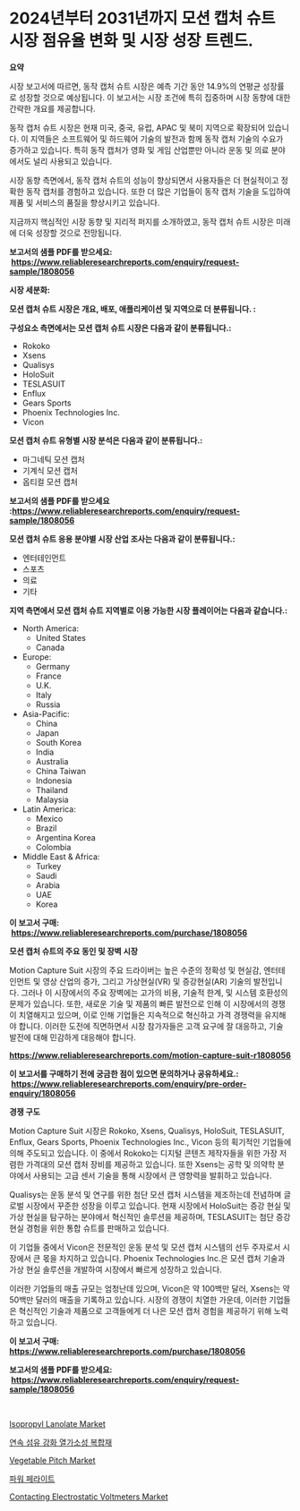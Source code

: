 <p><h1>2024년부터 2031년까지 모션 캡처 슈트 시장 점유율 변화 및 시장 성장 트렌드.</h1></p><p><strong>요약</strong></p>
<p><p>시장 보고서에 따르면, 동작 캡처 슈트 시장은 예측 기간 동안 14.9%의 연평균 성장률로 성장할 것으로 예상됩니다. 이 보고서는 시장 조건에 특히 집중하며 시장 동향에 대한 간략한 개요를 제공합니다.</p><p>동작 캡처 슈트 시장은 현재 미국, 중국, 유럽, APAC 및 북미 지역으로 확장되어 있습니다. 이 지역들은 소프트웨어 및 하드웨어 기술의 발전과 함께 동작 캡처 기술의 수요가 증가하고 있습니다. 특히 동작 캡처가 영화 및 게임 산업뿐만 아니라 운동 및 의료 분야에서도 널리 사용되고 있습니다.</p><p>시장 동향 측면에서, 동작 캡처 슈트의 성능이 향상되면서 사용자들은 더 현실적이고 정확한 동작 캡처를 경험하고 있습니다. 또한 더 많은 기업들이 동작 캡처 기술을 도입하여 제품 및 서비스의 품질을 향상시키고 있습니다.</p><p>지금까지 핵심적인 시장 동향 및 지리적 퍼지를 소개하였고, 동작 캡처 슈트 시장은 미래에 더욱 성장할 것으로 전망됩니다.</p></p>
<p><strong>보고서의 샘플 PDF를 받으세요: &nbsp;<a href="https://www.reliableresearchreports.com/enquiry/request-sample/1808056">https://www.reliableresearchreports.com/enquiry/request-sample/1808056</a></strong></p>
<p><strong>시장 세분화:</strong></p>
<p><strong> 모션 캡처 슈트 시장은 개요, 배포, 애플리케이션 및 지역으로 더 분류됩니다. :</strong></p>
<p><strong>구성요소 측면에서는 모션 캡처 슈트 시장은 다음과 같이 분류됩니다.:</strong></p>
<p><ul><li>Rokoko</li><li>Xsens</li><li>Qualisys</li><li>HoloSuit</li><li>TESLASUIT</li><li>Enflux</li><li>Gears Sports</li><li>Phoenix Technologies Inc.</li><li>Vicon</li></ul></p>
<p><strong> 모션 캡처 슈트 유형별 시장 분석은 다음과 같이 분류됩니다.:</strong></p>
<p><ul><li>마그네틱 모션 캡처</li><li>기계식 모션 캡처</li><li>옵티컬 모션 캡처</li></ul></p>
<p><strong>보고서의 샘플 PDF를 받으세요 :<a href="https://www.reliableresearchreports.com/enquiry/request-sample/1808056">https://www.reliableresearchreports.com/enquiry/request-sample/1808056</a></strong></p>
<p><strong> 모션 캡처 슈트 응용 분야별 시장 산업 조사는 다음과 같이 분류됩니다.:</strong></p>
<p><ul><li>엔터테인먼트</li><li>스포츠</li><li>의료</li><li>기타</li></ul></p>
<p><strong>지역 측면에서 모션 캡처 슈트 지역별로 이용 가능한 시장 플레이어는 다음과 같습니다.:</strong></p>
<p><ul>
    <li>
        North America:
        <ul>
            <li>United States</li>
            <li>Canada</li>
        </ul>
    </li>
    <li>
        Europe:
        <ul>
            <li>Germany</li>
            <li>France</li>
            <li>U.K.</li>
            <li>Italy</li>
            <li>Russia</li>
        </ul>
    </li>
    <li>
        Asia-Pacific:
        <ul>
            <li>China</li>
            <li>Japan</li>
            <li>South Korea</li>
            <li>India</li>
            <li>Australia</li>
            <li>China Taiwan</li>
            <li>Indonesia</li>
            <li>Thailand</li>
            <li>Malaysia</li>
        </ul>
    </li>
    <li>
        Latin America:
        <ul>
            <li>Mexico</li>
            <li>Brazil</li>
            <li>Argentina Korea</li>
            <li>Colombia</li>
        </ul>
    </li>
    <li>
        Middle East & Africa:
        <ul>
            <li>Turkey</li>
            <li>Saudi</li>
            <li>Arabia</li>
            <li>UAE</li>
            <li>Korea</li>
        </ul>
    </li>
    </ul></p>
<p><strong>이 보고서 구매: &nbsp;<a href="https://www.reliableresearchreports.com/purchase/1808056">https://www.reliableresearchreports.com/purchase/1808056</a></strong></p>
<p><strong>모션 캡처 슈트의 주요 동인 및 장벽 시장</strong></p>
<p><p>Motion Capture Suit 시장의 주요 드라이버는 높은 수준의 정확성 및 현실감, 엔터테인먼트 및 영상 산업의 증가, 그리고 가상현실(VR) 및 증강현실(AR) 기술의 발전입니다. 그러나 이 시장에서의 주요 장벽에는 고가의 비용, 기술적 한계, 및 시스템 호환성의 문제가 있습니다. 또한, 새로운 기술 및 제품의 빠른 발전으로 인해 이 시장에서의 경쟁이 치열해지고 있으며, 이로 인해 기업들은 지속적으로 혁신하고 가격 경쟁력을 유지해야 합니다. 이러한 도전에 직면하면서 시장 참가자들은 고객 요구에 잘 대응하고, 기술 발전에 대해 민감하게 대응해야 합니다.</p></p>
<p><strong><a href="https://www.reliableresearchreports.com/motion-capture-suit-r1808056">https://www.reliableresearchreports.com/motion-capture-suit-r1808056</a></strong></p>
<p><strong>이 보고서를 구매하기 전에 궁금한 점이 있으면 문의하거나 공유하세요.: &nbsp;<a href="https://www.reliableresearchreports.com/enquiry/pre-order-enquiry/1808056">https://www.reliableresearchreports.com/enquiry/pre-order-enquiry/1808056</a></strong></p>
<p><strong>경쟁 구도</strong></p>
<p><p>Motion Capture Suit 시장은 Rokoko, Xsens, Qualisys, HoloSuit, TESLASUIT, Enflux, Gears Sports, Phoenix Technologies Inc., Vicon 등의 획기적인 기업들에 의해 주도되고 있습니다. 이 중에서 Rokoko는 디지털 콘텐츠 제작자들을 위한 가장 저렴한 가격대의 모션 캡처 장비를 제공하고 있습니다. 또한 Xsens는 공학 및 의약학 분야에서 사용되는 고급 센서 기술을 통해 시장에서 큰 영향력을 발휘하고 있습니다.</p><p>Qualisys는 운동 분석 및 연구를 위한 첨단 모션 캡처 시스템을 제조하는데 전념하며 글로벌 시장에서 꾸준한 성장을 이루고 있습니다. 현재 시장에서 HoloSuit는 증강 현실 및 가상 현실을 탐구하는 분야에서 혁신적인 솔루션을 제공하며, TESLASUIT는 첨단 증강 현실 경험을 위한 통합 슈트를 판매하고 있습니다.</p><p>이 기업들 중에서 Vicon은 전문적인 운동 분석 및 모션 캡처 시스템의 선두 주자로서 시장에서 큰 몫을 차지하고 있습니다. Phoenix Technologies Inc.은 모션 캡처 기술과 가상 현실 솔루션을 개발하여 시장에서 빠르게 성장하고 있습니다.</p><p>이러한 기업들의 매출 규모는 엄청난데 있으며, Vicon은 약 100백만 달러, Xsens는 약 50백만 달러의 매출을 기록하고 있습니다. 시장의 경쟁이 치열한 가운데, 이러한 기업들은 혁신적인 기술과 제품으로 고객들에게 더 나은 모션 캡처 경험을 제공하기 위해 노력하고 있습니다.</p></p>
<p><strong>이 보고서 구매: &nbsp; <a href="https://www.reliableresearchreports.com/purchase/1808056">https://www.reliableresearchreports.com/purchase/1808056</a></strong></p>
<p><strong>보고서의 샘플 PDF를 받으세요: &nbsp;<a href="https://www.reliableresearchreports.com/enquiry/request-sample/1808056">https://www.reliableresearchreports.com/enquiry/request-sample/1808056</a></strong><strong></strong></p>
<p>&nbsp;</p>
<p><p><a href="https://silk-columnist-571.notion.site/Isopropyl-Lanolate-Market-Size-CAGR-Trends-2024-2030-3ba36ba30dd147989af54f5cd2b33148">Isopropyl Lanolate Market</a></p><p><a href="https://medium.com/@stanleylyittle554467/%EC%A7%80%EC%86%8D%EC%A0%81%EC%9D%B8-%EC%84%AC%EC%9C%A0-%EA%B0%95%ED%99%94-%EC%97%B4%EA%B0%80%EC%86%8C%EC%84%B1-%EB%B3%B5%ED%95%A9%EC%9E%AC%EB%A3%8C-%EC%8B%9C%EC%9E%A5-%EA%B7%9C%EB%AA%A8-%EB%B0%8F-%EC%8B%9C%EC%9E%A5-%EB%8F%99%ED%96%A5-%EC%82%B0%EC%97%85-%EC%A0%84%EB%B0%98%EC%97%90-%EB%8C%80%ED%95%9C-%EC%99%84%EB%B2%BD%ED%95%9C-%EA%B0%9C%EC%9A%94-2024%EB%85%84%EB%B6%80%ED%84%B0-2031%EB%85%84%EA%B9%8C%EC%A7%80-4f24e0d9730c">연속 섬유 강화 열가소성 복합재</a></p><p><a href="https://issuu.com/reportprime-2/docs/vegetable-pitch-market-size-2030.pptx">Vegetable Pitch Market</a></p><p><a href="https://github.com/KellyLyncyh543964/Market-Research-Report-List-1/blob/main/663490538899.md">파워 페라이트</a></p><p><a href="https://github.com/luckyshygirl/Market-Research-Report-List-4/blob/main/contacting-electrostatic-voltmeters-market.md">Contacting Electrostatic Voltmeters Market</a></p></p>